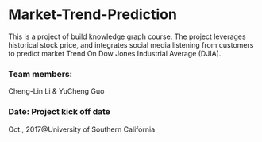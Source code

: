 


# Market-Trend-Prediction
This is a project of build knowledge graph course. The project leverages historical stock price, and integrates social media listening from customers to predict market Trend On Dow Jones Industrial Average (DJIA).

### Team members: 
Cheng-Lin Li & YuCheng Guo 

### Date: Project kick off date
Oct., 2017@University of Southern California
